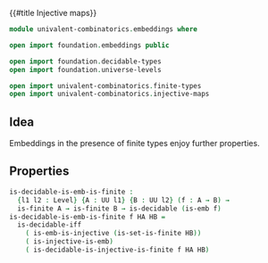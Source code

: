 {{#title  Injective maps}}

```agda
module univalent-combinatorics.embeddings where

open import foundation.embeddings public

open import foundation.decidable-types
open import foundation.universe-levels

open import univalent-combinatorics.finite-types
open import univalent-combinatorics.injective-maps
```

## Idea

Embeddings in the presence of finite types enjoy further properties.

## Properties

```agda
is-decidable-is-emb-is-finite :
  {l1 l2 : Level} {A : UU l1} {B : UU l2} (f : A → B) →
  is-finite A → is-finite B → is-decidable (is-emb f)
is-decidable-is-emb-is-finite f HA HB =
  is-decidable-iff
    ( is-emb-is-injective (is-set-is-finite HB))
    ( is-injective-is-emb)
    ( is-decidable-is-injective-is-finite f HA HB)
```
